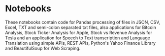 # Notebooks

These notebooks contain code for Pandas processing of files in JSON, CSV, Excel, TXT and semi-colon separated txt files, 
also applications for Bitcoin Analysis, Stock Ticker Analysis for Apple, Stock vs Revenue Analysis for Tesla and an application 
for Speech to Text transcription and Language Translation using simple APIs, REST APIs, Python's Yahoo Finance Library
and BeautifulSoup for Web Scraping.
